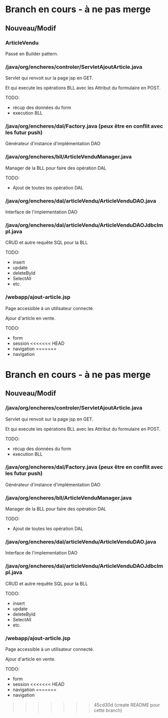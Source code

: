# Branch en cours - à ne pas merge

## Nouveau/Modif
### ArticleVendu
Passé en Builder pattern.
### /java/org/encheres/controler/ServletAjoutArticle.java
Servlet qui renvoit sur la page jsp en GET.

Et qui execute les opérations BLL avec les Attribut du formulaire en POST.

TODO:
- récup des données du form
- execution BLL
### /java/org/encheres/dal/Factory.java (peux être en conflit avec les futur push)
Générateur d'instance d'implémentation DAO
### /java/org/encheres/bll/ArticleVenduManager.java
Manager de la BLL pour faire des opération DAL

TODO:
- Ajout de toutes les opération DAL
### /java/org/encheres/dal/articleVendu/ArticleVenduDAO.java
Interface de l'implementation DAO
### /java/org/encheres/dal/articleVendu/ArticleVenduDAOJdbcImpl.java
CRUD et autre requête SQL pour la BLL

TODO:
- insert
- update
- deleteById
- SelectAll
- etc.
### /webapp/ajout-article.jsp
Page accessible à un utilisateur connecté.

Ajour d'article en vente.

TODO:
- form
- session
<<<<<<< HEAD
- navigation
=======
- navigation

# Branch en cours - à ne pas merge

## Nouveau/Modif
### /java/org/encheres/controler/ServletAjoutArticle.java
Servlet qui renvoit sur la page jsp en GET.

Et qui execute les opérations BLL avec les Attribut du formulaire en POST.

TODO:
- récup des données du form
- execution BLL
### /java/org/encheres/dal/Factory.java (peux être en conflit avec les futur push)
Générateur d'instance d'implémentation DAO
### /java/org/encheres/bll/ArticleVenduManager.java
Manager de la BLL pour faire des opération DAL

TODO:
- Ajout de toutes les opération DAL
### /java/org/encheres/dal/articleVendu/ArticleVenduDAO.java
Interface de l'implementation DAO
### /java/org/encheres/dal/articleVendu/ArticleVenduDAOJdbcImpl.java
CRUD et autre requête SQL pour la BLL

TODO:
- insert
- update
- deleteById
- SelectAll
- etc.
### /webapp/ajout-article.jsp
Page accessible à un utilisateur connecté.

Ajour d'article en vente.

TODO:
- form
- session
<<<<<<< HEAD
- navigation
=======
- navigation
>>>>>>> 45cd30d (create README pour cette branch)
